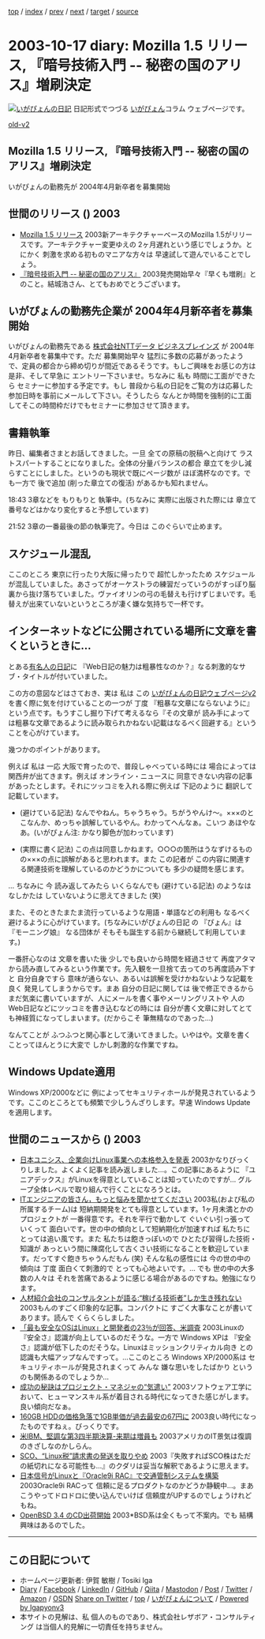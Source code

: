 [top](../index.html) 
 / [index](index.html) 
 / [prev](ig031014.html) 
 / [next](ig031018.html) 
 / [target](https://www.igapyon.jp/igapyon/diary/2003/ig031017.html) 
 / [source](https://github.com/igapyon/diary/blob/master/2003/ig031017.src.md) 

2003-10-17 diary: Mozilla 1.5 リリース, 『暗号技術入門 -- 秘密の国のアリス』増刷決定
=====================================================================================================
[![いがぴょんの日記](https://www.igapyon.jp/igapyon/diary/images/iga202308_64.jpg "いがぴょん")](https://www.igapyon.jp/igapyon/diary/memo/memoigapyon.html) 日記形式でつづる [いがぴょん](https://www.igapyon.jp/igapyon/diary/memo/memoigapyon.html)コラム ウェブページです。

[old-v2](ig031017-orig.html)

## Mozilla 1.5 リリース, 『暗号技術入門 -- 秘密の国のアリス』増刷決定

いがぴょんの勤務先が 2004年4月新卒者を募集開始


## 世間のリリース () 2003

* [Mozilla 1.5 リリース](http://www.mozilla.org/releases/index.html)  2003新アーキテクチャーベースのMozilla 1.5がリリースです。アーキテクチャー変更ゆえの 2ヶ月遅れという感じでしょうか。とにかく 刺激を求める初ものマニアな方々は 早速試して遊んでいることでしょう。
* [『暗号技術入門 -- 秘密の国のアリス』](http://www.hyuki.com/cr/index.html)  2003発売開始早々『早くも増刷』とのこと。結城浩さん、とてもおめでとうございます。

## いがぴょんの勤務先企業が 2004年4月新卒者を募集開始

いがぴょんの勤務先である [株式会社NTTデータ ビジネスブレインズ](http://www.nttd-bb.com/) が 2004年4月新卒者を募集中です。ただ 募集開始早々 猛烈に多数の応募があったようで、定員の都合から締め切りが間近であるそうです。もしご興味をお感じの方は 是非、そして早急に エントリー下さいませ。ちなみに 私も 時間に工面ができたら セミナーに参加する予定です。もし 普段から私の日記をご覧の方は応募した参加日時を事前にメールして下さい。そうしたら なんとか時間を強制的に工面してそこの時間枠だけでもセミナーに参加させて頂きます。

## 書籍執筆

昨日、編集者さまとお話してきました。一旦 全ての原稿の脱稿へと向けて ラストスパートすることになりました。全体の分量バランスの都合 章立てを少し減らすことにしました。というのも現状で既にページ数が ほぼ満杯なのです。でも一方で 後で追加 (削った章立ての復活) があるかも知れません。

18:43 3章などを もりもりと 執筆中。(ちなみに 実際に出版された際には 章立て番号などはかなり変化すると予想しています)

21:52 3章の一番最後の節の執筆完了。今日は このぐらいで止めます。

## スケジュール混乱

ここのところ 東京に行ったり大阪に帰ったりで 超忙しかったため スケジュールが混乱していました。あさってがオーケストラの練習だっていうのがすっぽり脳裏から抜け落ちていました。ヴァイオリンの弓の毛替えも行けずじまいです。毛替えが出来ていないというところが凄く嫌な気持ちで一杯です。

## インターネットなどに公開されている場所に文章を書くというときに…

とある[有名人の日記](http://d.hatena.ne.jp/HiromitsuTakagi/20031012#p1)に 『Web日記の魅力は粗暴性なのか？』なる刺激的なサブ・タイトルが付いていました。

この方の意図などはさておき、実は 私は この [いがぴょんの日記ウェブページv2](../index.html)を書く際に気を付けていることの一つが 丁度 『粗暴な文章にならないように』という点です。もうすこし掘り下げて考えるなら『その文章が 読み手によっては粗暴な文章であるように読み取られかねない記載はなるべく回避する』ということを心がけています。

幾つかのポイントがあります。

例えば 私は 一応 大阪で育ったので、普段しゃべっている時には 場合によっては関西弁が出てきます。例えば オンライン・ニュースに 同意できない内容の記事があったとします。それにツッコミを入れる際に例えば 下記のように 翻訳して記載しています。

* (避けている記法) なんでやねん。ちゃうちゃう。ちがうやんけ～。×××のとこなんか、めっちゃ誤解しているやん。わかってへんなぁ。こいつ
  あほやなあ。(いがぴょん注: かなり脚色が加わっています)
  
* (実際に書く記法) この点は同意しかねます。○○○の箇所はうなずけるものの×××の点に誤解があると思われます。また
  この記者が この内容に関連する関連技術を理解しているのかどうかについても
  多少の疑問を感じます。

… ちなみに 今 読み返してみたら いくらなんでも (避けている記法) のようなはなしかたは していないように思えてきました (笑)

また、そのときたまたま流行っているような用語・単語などの利用も なるべく避けるように心がけています。(ちなみにいがぴょんの日記 の 『ぴょん』は 『モーニング娘』 なる団体が そもそも誕生する前から継続して利用しています。)

一番肝心なのは 文章を書いた後 少しでも良いから時間を経過させて 再度アタマから読み直してみるという作業です。先入観を一旦捨て去ってのち再度読み下すと 自分自身ですら 意味が通らない、あるいは誤解を受けかねないような記載を良く 発見してしまうからです。まあ 自分の日記に関しては 後で修正できるから まだ気楽に書いていますが、人にメールを書く事やメーリングリストや 人のWeb日記などにツッコミを書き込むなどの時には 自分が書く文章に対してとても神経質になってしまいます。(だからこそ 筆無精なのであった…)

なんてことが ふつふつと関心事として湧いてきました。いやはや。文章を書くことってほんとうに大変で しかし刺激的な作業ですね。

## Windows Update適用

Windows XP/2000などに 例によってセキュリティホールが発見されているようです。ここのところとても頻繁で少しうんざりします。早速 Windows Updateを適用します。

## 世間のニュースから () 2003

* [日本ユニシス、企業向けLinux事業への本格参入を発表](http://japan.cnet.com/news/ent/story/0,2000047623,20061454,00.htm)  2003かなりびっくりしました。よくよく記事を読み返しました…。この記事にあるように 『ユニアデックス』がLinuxを得意としていることは知っていたのですが… グループ全体レベルで取り組んで行くことになろうとは。
* [ITエンジニアの皆さん，もっと悩みを聞かせてください](http://itpro.nikkeibp.co.jp/free/ITPro/OPINION/20031015/2/)  2003私(および私の所属するチーム)は 短納期開発をとても得意としています。1ヶ月未満とかのプロジェクトが 一番得意です。それを平行で動かして ぐいぐい引っ張っていくって 面白いです。世の中の傾向として短納期化が加速すれば 私たちにとっては追い風です。また 私たちは飽きっぽいので ひとたび習得した技術・知識が あっという間に陳腐化して古くさい技術になることを歓迎しています。だってすぐ飽きちゃうんだもん (笑) そんな私の感性には 今の世の中の傾向は 丁度 面白くて刺激的で とっても心地よいです。… でも 世の中の大多数の人々は それを苦痛であるように感じる場合があるのですね。勉強になります。
* [人材紹介会社のコンサルタントが語る:“稼げる技術者”しか生き残れない](http://jibun.atmarkit.co.jp/lcareer01/rensai/fgenba14/genba14.html)  2003もんのすごく印象的な記事。コンパクトに すごく大事なことが書いてあります。読んで くらくらしました。
* [「最も安全なOSはLinux」と開発者の23％が回答、米調査](http://biztech.nikkeibp.co.jp/wcs/leaf/CID/onair/biztech/comp/271816)  2003Linuxの『安全さ』認識が向上しているのだそうな。一方で Windows XPは 『安全さ』認識が低下したのだそうな。Linuxはミッションクリティカル向き との認識も大幅アップなんですって。…ここのところ Windows XP/2000系は セキュリティホールが発見されまくって みんな 嫌な思いをしたばかり というのも関係あるのでしょうか…
* [成功の秘訣はプロジェクト・マネジャの“気遣い”](http://itpro.nikkeibp.co.jp/free/NC/NEWS/20031010/1/)  2003ソフトウェア工学において、ヒューマンスキル系が着目される時代になってきた感じがします。良い傾向だなぁ。
* [160GB HDDの価格急落で1GB単価が過去最安の67円に](http://pc.watch.impress.co.jp/docs/2003/1014/pa_cphdd.htm)  2003良い時代になったものですねぇ。びっくりです。
* [米IBM、堅調な第3四半期決算-来期は増員も](http://japan.cnet.com/news/ent/story/0,2000047623,20061444,00.htm)  2003アメリカのIT景気は復調のきざしなのかしらん。
* [SCO、“Linux税”請求書の発送を取りやめ](http://www.zdnet.co.jp/enterprise/0310/16/epn13.html)  2003『失敗すればSCO株はただの紙切れになる可能性も…』のクダリは妥当な解釈であるように思えます。
* [日本信号がLinuxと『Oracle9i RAC』で交通管制システムを構築](http://linux.ascii24.com/linux/news/today/2003/10/15/646385-000.html)  2003Oracle9i RACって 信頼に足るプロダクトなのかどうか静観中…。まあ こうやってドロドロに使い込んでいけば 信頼度がUPするのでしょうけれどもね。
* [OpenBSD 3.4 のCD出荷開始](http://slashdot.jp/article.pl?sid=03/10/16/0246225)  2003*BSD系は全くもって不案内。でも 結構興味はあるのでした。


----------------------------------------------------------------------------------------------------

## この日記について

* ホームページ更新者: 伊賀 敏樹 / Tosiki Iga
* [Diary](https://www.igapyon.jp/igapyon/diary/) / [Facebook](https://www.facebook.com/igapyon) / [LinkedIn](https://www.linkedin.com/in/toshikiiga) / [GitHub](https://github.com/igapyon) / [Qiita](https://qiita.com/igapyon) / [Mastodon](https://social.vivaldi.net/@igapyon) / [Post](https://post.news/igapyon) / [Twitter](https://twitter.com/ToshikiIga) / [Amazon](https://www.amazon.co.jp/%E4%BC%8A%E8%B3%80-%E6%95%8F%E6%A8%B9/e/B004LTQWCQ) / [OSDN](https://ja.osdn.net/users/iga/)
[Share on Twitter](https://twitter.com/intent/tweet?hashtags=igapyon%2Cdiary%2C%E3%81%84%E3%81%8C%E3%81%B4%E3%82%87%E3%82%93&text=Mozilla+1.5+%E3%83%AA%E3%83%AA%E3%83%BC%E3%82%B9%2C+%E3%80%8E%E6%9A%97%E5%8F%B7%E6%8A%80%E8%A1%93%E5%85%A5%E9%96%80+--+%E7%A7%98%E5%AF%86%E3%81%AE%E5%9B%BD%E3%81%AE%E3%82%A2%E3%83%AA%E3%82%B9%E3%80%8F%E5%A2%97%E5%88%B7%E6%B1%BA%E5%AE%9A&url=https%3A%2F%2Fwww.igapyon.jp%2Figapyon%2Fdiary%2F2003%2Fig031017.html) / [top](../index.html) / [いがぴょんについて](https://www.igapyon.jp/igapyon/diary/memo/memoigapyon.html) / [Powered by Igapyonv3](https://github.com/igapyon/igapyonv3)
* 本サイトの見解は、私 個人のものであり、株式会社レザボア・コンサルティング は当個人的見解に一切責任を持ちません。 

